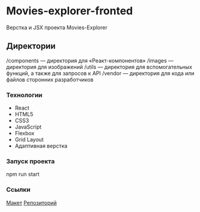 # Movies-explorer-fronted

Верстка и JSX проекта Movies-Explorer

## Директории

/components — директория для «Реакт-компонентов»
/images — директория для изображений 
/utils — директория для вспомогательных функций, а также для запросов к API 
/vendor — директория для кода или файлов сторонних разработчиков

### Технологии

- React
- HTML5
- CSS3
- JavaScript
- Flexbox
- Grid Layout
- Адаптивная верстка

### Запуск проекта

npm run start

### Ссылки

[Макет](https://www.figma.com/file/6FMWkB94wE7KTkcCgUXtnC/%D0%94%D0%B8%D0%BF%D0%BB%D0%BE%D0%BC%D0%BD%D1%8B%D0%B9-%D0%BF%D1%80%D0%BE%D0%B5%D0%BA%D1%82?type=design&node-id=1%3A3198&mode=design&t=N1Y2Dr6vMkwDsu2p-1)
[Репозиторий](https://github.com/Zhuuravel/movies-explorer-frontend)
